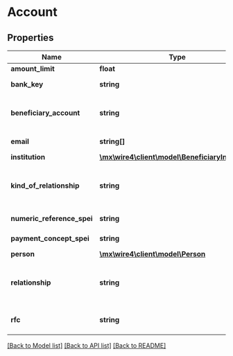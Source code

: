 # Account

## Properties
Name | Type | Description | Notes
------------ | ------------- | ------------- | -------------
**amount_limit** | **float** | Es el monto límite permitido que se registra para la cuenta. Por ejemplo 1000.00. | 
**bank_key** | **string** | Es la clave del banco, es requerido en caso de que la cuenta del beneficiario sea un número de celular. | [optional] 
**beneficiary_account** | **string** | Es la cuenta del beneficiario, podría ser teléfono celular (se valida que sea de 10 dígitos), Tarjeta de débito (TDD, se valida que sea de 16 dígitos) o cuenta CLABE (se valida que sea de 18 dígitos). &lt;br/&gt;&lt;br/&gt;Por ejemplo Teléfono celular: 5525072600, TDD: 4323 1234 5678 9123, CLABE: 032180000118359719. | 
**email** | **string[]** | Es una lista de correos electrónicos (emails). Se valida el formato de email. Este campo es opcional. | [optional] 
**institution** | [**\mx\wire4\client\model\BeneficiaryInstitution**](BeneficiaryInstitution.md) |  | [optional] 
**kind_of_relationship** | **string** | Es el tipo de relación que se tiene con el propietario de la cuenta. Para registrar una cuenta, este valor se debe obtener del recurso &lt;a href&#x3D;\&quot;#operation/getAvailableRelationshipsMonexUsingGET\&quot;&gt;relationships.&lt;/a&gt; &lt;br /&gt;&lt;br /&gt;&lt;b&gt;Nota:&lt;/b&gt; &lt;em&gt;Si en la respuesta de Monex esta propiedad es nula, tampoco estará presente en esta respuesta.&lt;/em&gt; | 
**numeric_reference_spei** | **string** | Es la referencia numérica a utilizar cuando se realice una transferencia y no se especifique una referencia. | [optional] 
**payment_concept_spei** | **string** | Es el concepto de pago a utilizar cuando se realice una transferencia y no se especifique un concepto | [optional] 
**person** | [**\mx\wire4\client\model\Person**](Person.md) |  | [optional] 
**relationship** | **string** | Es la relación con el propietario de la cuenta, para registrar este valor se debe obtener del recurso &lt;a href&#x3D;\&quot;#operation/getAvailableRelationshipsMonexUsingGET\&quot;&gt;relationships.&lt;/a&gt; &lt;br/&gt; &lt;br/&gt; &lt;b&gt;Nota:&lt;/b&gt; Si en la respuesta de Monex, sta propiedad es nula, tampoco estará presente en esta respuesta. | 
**rfc** | **string** | Es el Registro Federal de Contribuyentes (RFC) de la persona o institución propietaria dela cuenta. &lt;br/&gt; &lt;br/&gt;&lt;b&gt;Nota:&lt;/b&gt; Si en la respuesta de Monex esta propiedad es nula, tampoco estará presente en esta respuesta. | 

[[Back to Model list]](../../README.md#documentation-for-models) [[Back to API list]](../../README.md#documentation-for-api-endpoints) [[Back to README]](../../README.md)

